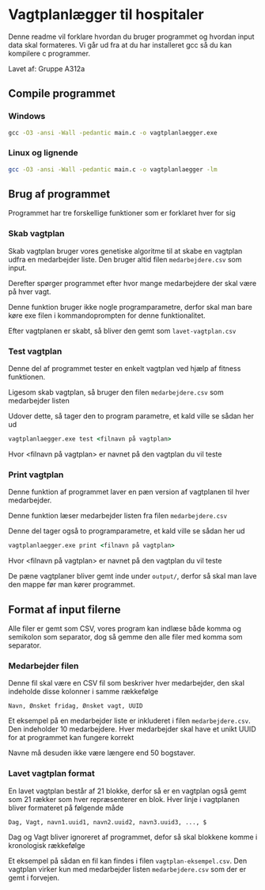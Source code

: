 # Vagtplanlægger til hospitaler
Denne readme vil forklare hvordan du bruger programmet og hvordan input data skal formateres.
Vi går ud fra at du har installeret gcc så du kan kompilere c programmer.

Lavet af: Gruppe A312a

## Compile programmet
### Windows
```cmd
gcc -O3 -ansi -Wall -pedantic main.c -o vagtplanlaegger.exe
```
### Linux og lignende
```bash
gcc -O3 -ansi -Wall -pedantic main.c -o vagtplanlaegger -lm
```

## Brug af programmet
Programmet har tre forskellige funktioner som er forklaret hver for sig


### Skab vagtplan
Skab vagtplan bruger vores genetiske algoritme til at skabe en vagtplan udfra en medarbejder liste. Den bruger altid filen `medarbejdere.csv` som input.

Derefter spørger programmet efter hvor mange medarbejdere der skal være på hver vagt.

Denne funktion bruger ikke nogle programparametre, derfor skal man bare køre exe filen i kommandoprompten for denne funktionalitet.

Efter vagtplanen er skabt, så bliver den gemt som `lavet-vagtplan.csv`


### Test vagtplan
Denne del af programmet tester en enkelt vagtplan ved hjælp af fitness funktionen. 

Ligesom skab vagtplan, så bruger den filen `medarbejdere.csv` som medarbejder listen

Udover dette, så tager den to program parametre, et kald ville se sådan her ud
```cmd
vagtplanlaegger.exe test <filnavn på vagtplan>
```
Hvor <filnavn på vagtplan> er navnet på den vagtplan du vil teste


### Print vagtplan
Denne funktion af programmet laver en pæn version af vagtplanen til hver medarbejder.

Denne funktion læser medarbejder listen fra filen `medarbejdere.csv`

Denne del tager også to programparametre, et kald ville se sådan her ud
```cmd
vagtplanlaegger.exe print <filnavn på vagtplan>
```
Hvor <filnavn på vagtplan> er navnet på den vagtplan du vil teste

De pæne vagtplaner bliver gemt inde under `output/`, derfor så skal man lave den mappe før man kører programmet.


## Format af input filerne
Alle filer er gemt som CSV, vores program kan indlæse både komma og semikolon som separator, dog så gemme den alle filer med komma som separator.

### Medarbejder filen
Denne fil skal være en CSV fil som beskriver hver medarbejder, den skal indeholde disse kolonner i samme rækkefølge

```
Navn, Ønsket fridag, Ønsket vagt, UUID
```

Et eksempel på en medarbejder liste er inkluderet i filen `medarbejdere.csv`. Den indeholder 10 medarbejdere. Hver medarbejder skal have et unikt UUID for at programmet kan fungere korrekt

Navne må desuden ikke være længere end 50 bogstaver.

### Lavet vagtplan format
En lavet vagtplan består af 21 blokke, derfor så er en vagtplan også gemt som 21 rækker som hver repræsenterer en blok. Hver linje i vagtplanen bliver formateret på følgende måde
```
Dag, Vagt, navn1.uuid1, navn2.uuid2, navn3.uuid3, ..., $
```
Dag og Vagt bliver ignoreret af programmet, defor så skal blokkene komme i kronologisk rækkefølge

Et eksempel på sådan en fil kan findes i filen `vagtplan-eksempel.csv`. Den vagtplan virker kun med medarbejder listen `medarbejdere.csv` som der er gemt i forvejen.
